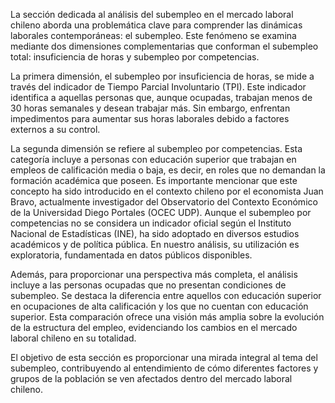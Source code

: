 La sección dedicada al análisis del subempleo en el mercado laboral chileno aborda una problemática clave para comprender las dinámicas laborales contemporáneas: el subempleo. Este fenómeno se examina mediante dos dimensiones complementarias que conforman el subempleo total: insuficiencia de horas y subempleo por competencias.

La primera dimensión, el subempleo por insuficiencia de horas, se mide a través del indicador de Tiempo Parcial Involuntario (TPI). Este indicador identifica a aquellas personas que, aunque ocupadas, trabajan menos de 30 horas semanales y desean trabajar más. Sin embargo, enfrentan impedimentos para aumentar sus horas laborales debido a factores externos a su control.

La segunda dimensión se refiere al subempleo por competencias. Esta categoría incluye a personas con educación superior que trabajan en empleos de calificación media o baja, es decir, en roles que no demandan la formación académica que poseen. Es importante mencionar que este concepto ha sido introducido en el contexto chileno por el economista Juan Bravo, actualmente investigador del Observatorio del Contexto Económico de la Universidad Diego Portales (OCEC UDP). Aunque el subempleo por competencias no se considera un indicador oficial según el Instituto Nacional de Estadísticas (INE), ha sido adoptado en diversos estudios académicos y de política pública. En nuestro análisis, su utilización es exploratoria, fundamentada en datos públicos disponibles.

Además, para proporcionar una perspectiva más completa, el análisis incluye a las personas ocupadas que no presentan condiciones de subempleo. Se destaca la diferencia entre aquellos con educación superior en ocupaciones de alta calificación y los que no cuentan con educación superior. Esta comparación ofrece una visión más amplia sobre la evolución de la estructura del empleo, evidenciando los cambios en el mercado laboral chileno en su totalidad.

El objetivo de esta sección es proporcionar una mirada integral al tema del subempleo, contribuyendo al entendimiento de cómo diferentes factores y grupos de la población se ven afectados dentro del mercado laboral chileno.
